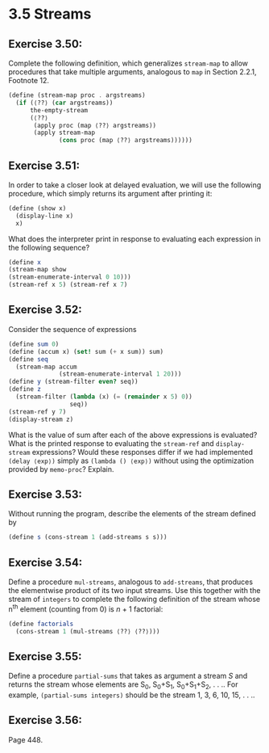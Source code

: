 # 3.5 Streams

## Exercise 3.50:

Complete the following definition, which generalizes `stream-map` to allow procedures that take multiple arguments, analogous to `map` in Section 2.2.1, Footnote 12.

```scheme
(define (stream-map proc . argstreams)
  (if (⟨??⟩ (car argstreams))
      the-empty-stream
      (⟨??⟩
       (apply proc (map ⟨??⟩ argstreams))
       (apply stream-map
              (cons proc (map ⟨??⟩ argstreams))))))
```

## Exercise 3.51:

In order to take a closer look at delayed evaluation, we will use the following procedure, which simply returns its argument after printing it:

```scheme
(define (show x)
  (display-line x)
  x)
```

What does the interpreter print in response to evaluating each expression in the following sequence?

```scheme
(define x
(stream-map show
(stream-enumerate-interval 0 10)))
(stream-ref x 5) (stream-ref x 7)
```

## Exercise 3.52:

Consider the sequence of expressions

```scheme
(define sum 0)
(define (accum x) (set! sum (+ x sum)) sum)
(define seq
  (stream-map accum
              (stream-enumerate-interval 1 20)))
(define y (stream-filter even? seq))
(define z
  (stream-filter (lambda (x) (= (remainder x 5) 0))
                 seq))
(stream-ref y 7)
(display-stream z)
```

What is the value of sum after each of the above expressions is evaluated? What is the printed response to evaluating the `stream-ref` and `display-stream` expressions? Would these responses differ if we had implemented `(delay ⟨exp⟩)` simply as `(lambda () ⟨exp⟩)` without using the optimization provided by `memo-proc`? Explain.

## Exercise 3.53:

Without running the program, describe the elements of the stream defined by

```scheme
(define s (cons-stream 1 (add-streams s s)))
```

## Exercise 3.54:

Define a procedure `mul-streams`, analogous to `add-streams`, that produces the elementwise product of its two input streams. Use this together with the stream of `integers` to complete the following definition of the stream whose n<sup>th</sup> element (counting from 0) is *n* + 1 factorial:

```scheme
(define factorials
  (cons-stream 1 (mul-streams ⟨??⟩ ⟨??⟩)))
```

## Exercise 3.55:

Define a procedure `partial-sums` that takes as argument a stream *S* and returns the stream whose elements are S<sub>0</sub>, S<sub>0</sub>+S<sub>1</sub>, S<sub>0</sub>+S<sub>1</sub>+S<sub>2</sub>, . . .. For example, `(partial-sums integers)` should be the stream 1, 3, 6, 10, 15, . . ..

## Exercise 3.56:

Page 448.
